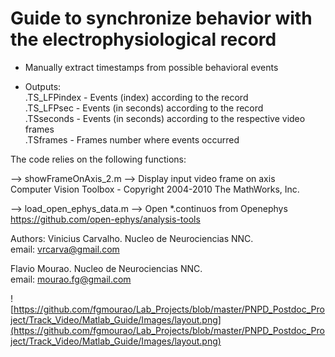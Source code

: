 # Guide to synchronize behavior with the electrophysiological record

 - Manually extract timestamps from possible behavioral events<br />

- Outputs:<br />
       .TS_LFPindex - Events (index) according to the record<br />
       .TS_LFPsec    - Events (in seconds) according to the record<br />
       .TSseconds    - Events (in seconds) according to the respective video frames<br />
       .TSframes      - Frames number where events occurred<br />


The code relies on the following functions:<br />

 --> showFrameOnAxis_2.m --> Display input video frame on axis<br />
       Computer Vision Toolbox - Copyright 2004-2010 The MathWorks, Inc.<br />

 --> load_open_ephys_data.m --> Open *.continuos from Openephys<br />
       https://github.com/open-ephys/analysis-tools<br />

Authors: 
Vinicius Carvalho. Nucleo de Neurociencias NNC.<br />
email: vrcarva@gmail.com<br />

Flavio Mourao. Nucleo de Neurociencias NNC.<br />
email: mourao.fg@gmail.com<br />



![https://github.com/fgmourao/Lab_Projects/blob/master/PNPD_Postdoc_Project/Track_Video/Matlab_Guide/Images/layout.png](https://github.com/fgmourao/Lab_Projects/blob/master/PNPD_Postdoc_Project/Track_Video/Matlab_Guide/Images/layout.png)

